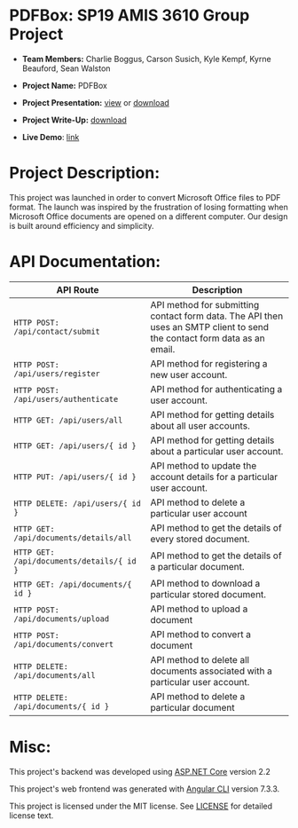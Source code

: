 # PDFBox: SP19 AMIS 3610 Group Project
- **Team Members:** Charlie Boggus, Carson Susich, Kyle Kempf, Kyrne Beauford, Sean Walston

- **Project Name:** PDFBox

- **Project Presentation:** [view](https://docs.google.com/presentation/d/1nXvlwAUlC4b8naXIDQge1ErG8gWHoYxhnVSQ5wy7md0/edit?usp=sharing) or [download](https://github.com/charlieboggus/SP19-AMIS-3610-Group-Project/blob/master/3610%20Presentation.pptx)

- **Project Write-Up:** [download](https://github.com/charlieboggus/SP19-AMIS-3610-Group-Project/blob/master/Write%20up.docx)

- **Live Demo**: [link](https://pdfbox.azurewebsites.net/)

# Project Description:
This project was launched in order to convert Microsoft Office files to PDF format.  The launch was inspired by the frustration of losing formatting when Microsoft Office documents are opened on a different computer. Our design is built around efficiency and simplicity.

# API Documentation:

API Route | Description
----------|------------
`HTTP POST: /api/contact/submit` | API method for submitting contact form data. The API then uses an SMTP client to send the contact form data as an email.
`HTTP POST: /api/users/register` | API method for registering a new user account.
`HTTP POST: /api/users/authenticate` | API method for authenticating a user account.
`HTTP GET: /api/users/all` | API method for getting details about all user accounts.
`HTTP GET: /api/users/{ id }` | API method for getting details about a particular user account.
`HTTP PUT: /api/users/{ id }` | API method to update the account details for a particular user account.
`HTTP DELETE: /api/users/{ id }` | API method to delete a particular user account
`HTTP GET: /api/documents/details/all` | API method to get the details of every stored document.
`HTTP GET: /api/documents/details/{ id }` | API method to get the details of a particular document.
`HTTP GET: /api/documents/{ id }` | API method to download a particular stored document.
`HTTP POST: /api/documents/upload` | API method to upload a document
`HTTP POST: /api/documents/convert` | API method to convert a document
`HTTP DELETE: /api/documents/all` | API method to delete all documents associated with a particular user account.
`HTTP DELETE: /api/documents/{ id }` | API method to delete a particular document

# Misc:
This project's backend was developed using [ASP.NET Core](https://dotnet.microsoft.com/apps/aspnet) version 2.2

This project's web frontend was generated with [Angular CLI](https://github.com/angular/angular-cli) version 7.3.3.

This project is licensed under the MIT license. See [LICENSE](https://github.com/charlieboggus/SP19-AMIS-3610-Group-Project/blob/master/LICENSE) for detailed license text.
